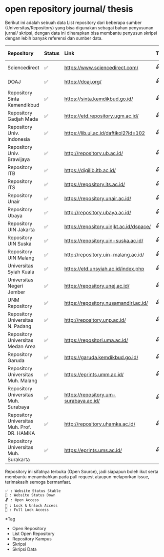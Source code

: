 # open repository journal/ thesis

Berikut ini adalah sebuah data List repository dari beberapa sumber
(Universitas/Repository) yang bisa digunakan sebagai bahan penyusunan jurnal/
skripsi, dengan data ini diharapkan bisa membantu penyusun skripsi dengan lebih
banyak referensi dan sumber data. <br>


| Repository                                  | Status | Link                                    | Type | Added on      | From   |
| :------------------------------------------ | :----- | :-------------------------------------- | :--- | :------------ | :----- |
| Sciencedirect                               | ✅     | https://www.sciencedirect.com/          | 🔓   | February 2023 | Global |
| DOAJ                                        | ✅     | https://doaj.org/                       | 🔓   | February 2023 | Global |
| Repository Sinta Kemendikbud                | ✅     | https://sinta.kemdikbud.go.id/          | 🔓   | February 2023 | IDN    |
| Repository Gadjah Mada                      | ✅     | https://etd.repository.ugm.ac.id/       | 🔓   | June 2024     | IDN    |
| Repository Univ. Indonesia                  | ✅     | https://lib.ui.ac.id/daftikol2?id=102   | 🔓   | June 2024     | IDN    |
| Repository Univ. Brawijaya                  | ✅     | http://repository.ub.ac.id/             | 🔓🔐 | February 2023 | IDN    |
| Repository ITB                              | ✅     | https://digilib.itb.ac.id/              | 🔓   | June 2024     | IDN    |
| Repository ITS                              | ✅     | https://repository.its.ac.id/           | 🔓🔐 | February 2023 | IDN    |
| Repository Unair                            | ✅     | https://repository.unair.ac.id/         | 🔓🔐 | June 2024     | IDN    |
| Repository Ubaya                            | ✅     | http://repository.ubaya.ac.id/          | 🔓   | February 2023 | IDN    |
| Repository UIN Jakarta                      | ✅     | https://repository.uinjkt.ac.id/dspace/ | 🔓   | February 2023 | IDN    |
| Repository UIN Suska                        | ✅     | https://repository.uin-suska.ac.id/     | 🔓   | February 2023 | IDN    |
| Repository UIN Malang                       | ✅     | http://repository.uin-malang.ac.id/     | 🔓   | February 2023 | IDN    |
| Universitas Syiah Kuala                     | ✅     | https://etd.unsyiah.ac.id/index.php     | 🔓   | February 2023 | IDN    |
| Universitas Negeri Jember                   | ✅     | https://repository.unej.ac.id/          | 🔓   | June 2024     | IDN    |
| UNM Repository                              | ✅     | https://repository.nusamandiri.ac.id/   | 🔓   | February 2023 | IDN    |
| Repository Universitas N. Padang            | ✅     | http://repository.unp.ac.id/            | 🔓   | February 2023 | IDN    |
| Repository Universitas Medan Area           | ✅     | https://repositori.uma.ac.id/           | 🔓   | February 2023 | IDN    |
| Repository Garuda                           | ✅     | https://garuda.kemdikbud.go.id/         | 🔓   | February 2023 | IDN    |
| Repository Universitas Muh. Malang          | ✅     | https://eprints.umm.ac.id/              | 🔓   | June 2024     | IDN    |
| Repository Universitas Muh. Surabaya        | ✅     | https://repository.um-surabaya.ac.id/   | 🔓   | June 2024     | IDN    |
| Repository Universitas Muh. Prof. DR. HAMKA | ✅     | http://repository.uhamka.ac.id/         | 🔓   | June 2024     | IDN    |
| Repository Universitas Muh. Surakarta       | ✅     | https://eprints.ums.ac.id/              | 🔓   | June 2024     | IDN    |

Repository ini sifatnya terbuka (Open Source), jadi siapapun boleh ikut serta
membantu menambahkan pada pull request ataupun melaporkan issue, terimakasih
semoga bermanfaat.

```
✅ : Website Status Stable
🔻 : Website Status Down
🔓 : Open Access
🔐 : Lock & Unlock Access
🔑 : Full Lock Access
```

\*Tag

<p>
<ul>
  <li>Open Repository</li>
  <li>List Open Repository</li>
  <li>Repository Kampus</li>
  <li>Skripsi</li>
  <li>Skripsi Data</li>
</ul>  
</p>
